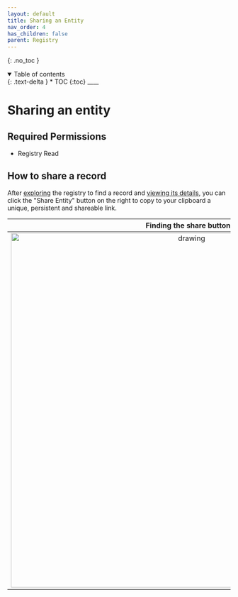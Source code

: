 ```yaml
---
layout: default
title: Sharing an Entity
nav_order: 4
has_children: false
parent: Registry
---
```


{: .no_toc }

<details  open markdown="block">
  <summary>
    Table of contents
  </summary>
{: .text-delta }
* TOC
{:toc}
____
</details>

# Sharing an entity

## Required Permissions

-   Registry Read

## How to share a record

After [exploring](./exploring_the_registry.html) the registry to find a record and [viewing its details](./exploring_the_registry#viewing-records), you can click the "Share Entity" button on the right to copy to your clipboard a unique, persistent and shareable link.

|                              Finding the share button                              |
| :--------------------------------------------------------------------------------: |
| <img src="../../assets/images/registry/sharing.png" alt="drawing" width="800"/> |
